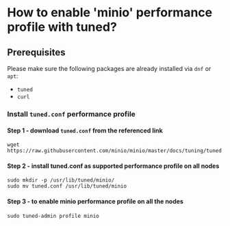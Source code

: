 # How to enable 'minio' performance profile with tuned?

## Prerequisites

Please make sure the following packages are already installed via `dnf` or `apt`: 

- `tuned`
- `curl`

### Install `tuned.conf` performance profile

#### Step 1 - download `tuned.conf` from the referenced link
```
wget https://raw.githubusercontent.com/minio/minio/master/docs/tuning/tuned.conf
```

#### Step 2 - install tuned.conf as supported performance profile on all nodes
```
sudo mkdir -p /usr/lib/tuned/minio/
sudo mv tuned.conf /usr/lib/tuned/minio
```

#### Step 3 - to enable minio performance profile on all the nodes
```
sudo tuned-admin profile minio
```
